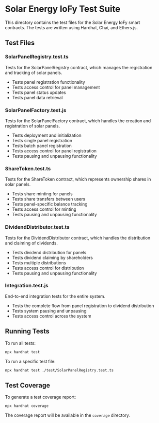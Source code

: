 # Solar Energy IoFy Test Suite

This directory contains the test files for the Solar Energy IoFy smart contracts. The tests are written using Hardhat, Chai, and Ethers.js.

## Test Files

### SolarPanelRegistry.test.ts
Tests for the SolarPanelRegistry contract, which manages the registration and tracking of solar panels.

- Tests panel registration functionality
- Tests access control for panel management
- Tests panel status updates
- Tests panel data retrieval

### SolarPanelFactory.test.js
Tests for the SolarPanelFactory contract, which handles the creation and registration of solar panels.

- Tests deployment and initialization
- Tests single panel registration
- Tests batch panel registration
- Tests access control for panel registration
- Tests pausing and unpausing functionality

### ShareToken.test.ts
Tests for the ShareToken contract, which represents ownership shares in solar panels.

- Tests share minting for panels
- Tests share transfers between users
- Tests panel-specific balance tracking
- Tests access control for minting
- Tests pausing and unpausing functionality

### DividendDistributor.test.ts
Tests for the DividendDistributor contract, which handles the distribution and claiming of dividends.

- Tests dividend distribution for panels
- Tests dividend claiming by shareholders
- Tests multiple distributions
- Tests access control for distribution
- Tests pausing and unpausing functionality

### Integration.test.js
End-to-end integration tests for the entire system.

- Tests the complete flow from panel registration to dividend distribution
- Tests system pausing and unpausing
- Tests access control across the system

## Running Tests

To run all tests:

```bash
npx hardhat test
```

To run a specific test file:

```bash
npx hardhat test ./test/SolarPanelRegistry.test.ts
```

## Test Coverage

To generate a test coverage report:

```bash
npx hardhat coverage
```

The coverage report will be available in the `coverage` directory. 